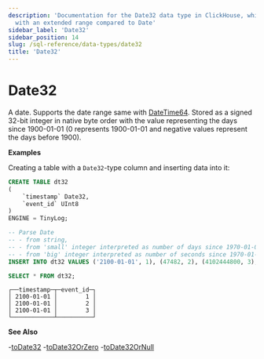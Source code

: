 ```yaml
---
description: 'Documentation for the Date32 data type in ClickHouse, which stores dates
  with an extended range compared to Date'
sidebar_label: 'Date32'
sidebar_position: 14
slug: /sql-reference/data-types/date32
title: 'Date32'
---
```


# Date32

A date. Supports the date range same with [DateTime64](../../sql-reference/data-types/datetime64.md). Stored as a signed 32-bit integer in native byte order with the value representing the days since 1900-01-01 (0 represents 1900-01-01 and negative values represent the days before 1900).

**Examples**

Creating a table with a `Date32`-type column and inserting data into it:

```sql
CREATE TABLE dt32
(
    `timestamp` Date32,
    `event_id` UInt8
)
ENGINE = TinyLog;
```

```sql
-- Parse Date
-- - from string,
-- - from 'small' integer interpreted as number of days since 1970-01-01, and
-- - from 'big' integer interpreted as number of seconds since 1970-01-01.
INSERT INTO dt32 VALUES ('2100-01-01', 1), (47482, 2), (4102444800, 3);

SELECT * FROM dt32;
```

```text
┌──timestamp─┬─event_id─┐
│ 2100-01-01 │        1 │
│ 2100-01-01 │        2 │
│ 2100-01-01 │        3 │
└────────────┴──────────┘
```

**See Also**

-[toDate32](../../sql-reference/functions/type-conversion-functions.md#todate32)
-[toDate32OrZero](/sql-reference/functions/type-conversion-functions#todate32orzero)
-[toDate32OrNull](/sql-reference/functions/type-conversion-functions#todate32ornull)
